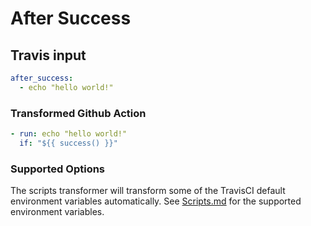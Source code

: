# After Success

## Travis input

```yaml
after_success:
  - echo "hello world!"
```

### Transformed Github Action

```yaml
- run: echo "hello world!"
  if: "${{ success() }}"
```

### Supported Options

The scripts transformer will transform some of the TravisCI default environment variables automatically.
See [Scripts.md](Scripts.md) for the supported environment variables.
